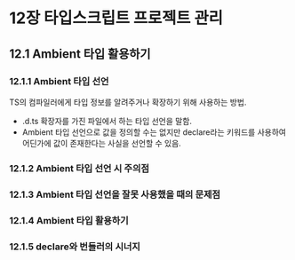 # 12장 타입스크립트 프로젝트 관리
## 12.1 Ambient 타입 활용하기

### 12.1.1 Ambient 타입 선언
TS의 컴파일러에게 타입 정보를 알려주거나 확장하기 위해 사용하는 방법.
- .d.ts 확장자를 가진 파일에서 하는 타입 선언을 말함.
- Ambient 타입 선언으로 값을 정의할 수는 없지만 declare라는 키워드를 사용하여 어딘가에 값이 존재한다는 사실을 선언할 수 있음.
### 12.1.2 Ambient 타입 선언 시 주의점
### 12.1.3 Ambient 타입 선언을 잘못 사용했을 때의 문제점
### 12.1.4 Ambient 타입 활용하기
### 12.1.5 declare와 번들러의 시너지
